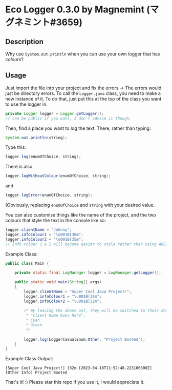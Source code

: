 # Eco Logger 0.3.0 by Magnemint (マグネミント#3659)

## Description

Why use `System.out.println` when you can use your own logger that has *colours*?

## Usage

Just import the file into your project and fix the errors -> The errors would just be directory errors.
To call the `Logger.java` class, you need to make a new instance of it. To do that, just put this at
the top of the class you want to use the logger in.

```java
private Logger logger = Logger.getLogger();
// can be public if you want, I don't advise it though.
```

Then, find a place you want to log the text. There, rather than typing:

```java
System.out.println(string);
```

Type this:

```java
logger.log(enumOfChoice, string);
```

There is also

```java
logger.logWithoutColour(enumOfChoice, string);
```

and

```java
logger.logError(enumOfChoice, string);
```

(Obviously, replacing `enumOfChoice` and `string` with your desired value.

You can also customise things like the name of the project, and the
two colours that style the text in the console like so:

```java
logger.clientName = "Johnny";
logger.infoColour1 = "\u001B[30m";
logger.infoColour2 = "\u001B[35m";
// Info colour 1 & 2 will become easier to style rather than using ANSI codes soon.
```

Example Class:

```java
public class Main {
	
	private static final LogManager logger = LogManager.getLogger();

	public static void main(String[] args)
	{
		logger.clientName = "Super Cool Java Project!";
		logger.infoColour1 = "\u001B[36m";
		logger.infoColour2 = "\u001B[32m";
		
		/* By leaving the above out, they will be switched to their default values of:
		 * "Client Name Goes Here",
		 * Cyan
		 * Green
		 */
		
		logger.log(LoggerCasualEnum.Other, "Project Booted");
	}
}

```

Example Class Output:

`[Super Cool Java Project!] [32m [2023-04-18T11:52:48.223106300Z] [Other Info] Project Booted`

That's it! :) Please star this repo if you use it, I would appreciate it.
